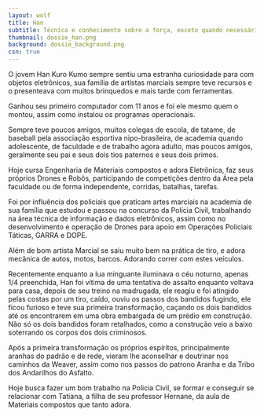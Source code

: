```yaml
---
layout: wolf
title: Han
subtitle: Técnica e conhecimento sobre a força, exceto quando necessária
thumbnail: dossie_han.png
background: dossie_background.png
csn: true
---
```


O jovem Han Kuro Kumo sempre sentiu uma estranha curiosidade para com objetos eletrônicos, sua familia de artistas marciais sempre teve recursos e o presenteava com muitos brinquedos e mais tarde com ferramentas.

Ganhou seu primeiro computador com 11 anos e foi ele mesmo quem o montou, assim como instalou os programas operacionais.

Sempre teve poucos amigos, muitos colegas de escola, de tatame, de baseball pela associação esportiva nipo-brasileira, de academia quando adolescente, de faculdade e de trabalho agora adulto, mas poucos amigos, geralmente seu pai e seus dois tios paternos e seus dois primos.

Hoje cursa Engenharia de Materiais compostos e adora Eletrônica, faz seus próprios Drones e Robôs, participando de competições dentro da Área pela faculdade ou de forma independente, corridas, batalhas, tarefas.

Foi por influência dos policiais que praticam artes marciais na academia de sua família que estudou e passou na concurso da Polícia Civil, trabalhando na área técnica de informação e dados eletrônicos, assim como no desenvolvimento e operação de Drones para apoio em Operações Policiais Táticas, GARRA e DOPE.

Além de bom artista Marcial se saiu muito bem na prática de tiro, e adora mecânica de autos, motos, barcos. Adorando correr com estes veículos.

Recentemente enquanto a lua minguante iluminava o céu noturno, apenas 1/4 preenchida, Han foi vítima de uma tentativa de assalto enquanto voltava para casa, depois de seu treino na madrugada, ele reagiu e foi atingido pelas costas por um tiro, caído, ouviu os passos dos bandidos fugindo, ele ficou furioso e teve sua primeira transformação, caçando os dois bandidos até os encontrarem em uma obra embargada de um prédio em construção.
Não só os dois bandidos foram retalhados, como a construção veio a baixo soterrando os corpos dos dois criminosos.

Após a primeira transformação os próprios espíritos, principalmente aranhas do padrão e de rede, vieram lhe aconselhar e doutrinar nos caminhos da Weaver, assim como nos passos do patrono Aranha e da Tribo dos Andarilhos do Asfalto.

Hoje busca fazer um bom trabalho na Policia Civil, se formar e conseguir se relacionar com Tatiana, a filha de seu professor Hernane, da aula de Materiais compostos que tanto adora.
